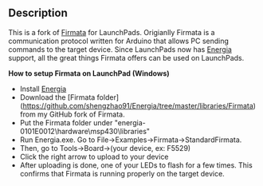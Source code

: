 ## Description

This is a fork of [Firmata](http://firmata.org/wiki/Main_Page) for LaunchPads. Origianlly Firmata is a communication protocol written for Arduino that allows PC sending commands to the target device. Since LaunchPads now has [Energia](http://energia.nu/download/) support, all the great things Firmata offers can be used on LaunchPads.

**How to setup Firmata on LaunchPad (Windows)**
* Install [Energia](http://energia.nu/download/)
* Download the [Firmata folder] (https://github.com/shengzhao91/Energia/tree/master/libraries/Firmata) from my GitHub fork of Firmata. 
* Put the Firmata folder under "energia-0101E0012\hardware\msp430\libraries"
* Run Energia.exe. Go to File->Examples->Firmata->StandardFirmata.
* Then, go to Tools->Board->(your device, ex: F5529)
* Click the right arrow to upload to your device
* After uploading is done, one of your LEDs to flash for a few times. This confirms that Firmata is running properly on the target device.
